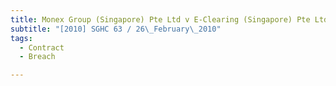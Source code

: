 ```yaml
---
title: Monex Group (Singapore) Pte Ltd v E-Clearing (Singapore) Pte Ltd 
subtitle: "[2010] SGHC 63 / 26\_February\_2010"
tags:
  - Contract
  - Breach

---
```


